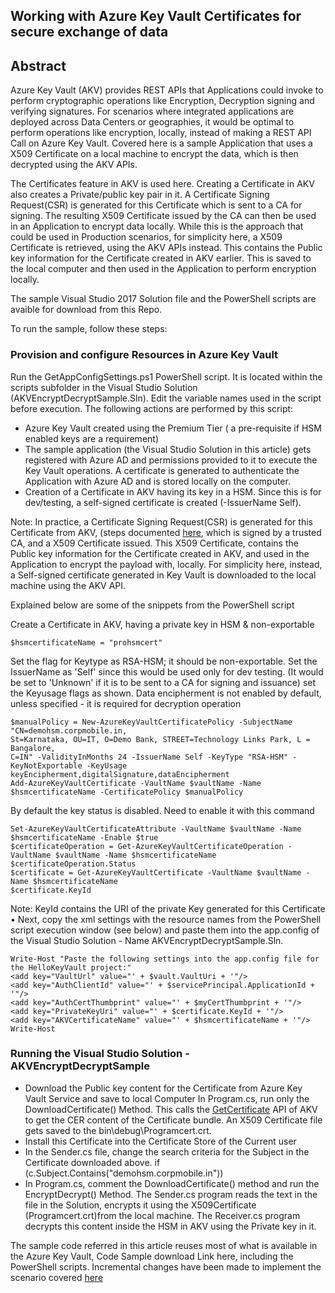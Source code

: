 ## Working with Azure Key Vault Certificates for secure exchange of data  

## Abstract
Azure Key Vault (AKV) provides REST APIs that Applications could invoke to perform cryptographic operations like Encryption, Decryption signing and verifying signatures. For scenarios where integrated applications are deployed across Data Centers or geographies, it would be optimal to perform operations like encryption, locally, instead of making a REST API Call on Azure Key Vault. Covered here is a sample Application that uses a X509 Certificate on a local machine to encrypt the data, which is then decrypted using the AKV APIs.

The Certificates feature in AKV is used here. Creating a Certificate in AKV also creates a Private/public key pair in it. A Certificate Signing Request(CSR) is generated for this Certificate which is sent to a CA for signing. The resulting X509 Certificate issued by the CA can then be used in an Application to encrypt data locally. While this is the approach that could be used in Production scenarios, for simplicity here, a X509 Certificate is retrieved, using the AKV APIs instead. This contains the Public key information for the Certificate created in AKV earlier. This is saved to the local computer and then used in the Application to perform encryption locally.

The sample Visual Studio 2017 Solution file and the PowerShell scripts are avaible for download from this Repo.

To run the sample, follow these steps:
### Provision and configure Resources in Azure Key Vault
Run the GetAppConfigSettings.ps1 PowerShell script. It is located within the scripts subfolder in the Visual Studio Solution (AKVEncryptDecryptSample.Sln). Edit the variable names used in the script before execution. The following actions are performed by this script:
* Azure Key Vault created using the Premium Tier ( a pre-requisite if HSM enabled keys are a requirement)
* The sample application (the Visual Studio Solution in this article) gets registered with Azure AD and permissions provided to it to execute the Key Vault operations. A certificate is generated to authenticate the Application with Azure AD and is stored locally on the computer.
* Creation of a Certificate in AKV having its key in a HSM. Since this is for dev/testing, a self-signed certificate is created (-IssuerName Self). 

Note: In practice, a Certificate Signing Request(CSR) is generated for this Certificate from AKV, (steps documented [here](https://blogs.technet.microsoft.com/kv/2016/09/26/manage-certificates-via-azure-key-vault/), which is signed by a trusted CA, and a X509 Certificate issued. This X509 Certificate, contains the Public key information for the Certificate created in AKV, and used in the Application to encrypt the payload with, locally. 
For simplicity here, instead, a Self-signed certificate generated in Key Vault is downloaded to the local machine using the AKV API.

Explained below are some of the snippets from the PowerShell script


Create a Certificate in AKV, having a private key in HSM & non-exportable

````
$hsmcertificateName = "prohsmcert"
````
Set the flag for Keytype as RSA-HSM; it should be non-exportable. Set the IssuerName as 'Self' since this would be used only for dev testing. (It would be set to 'Unknown' if it is to be sent to a CA for signing and issuance) set the Keyusage flags as shown. Data encipherment is not enabled by default, unless specified - it is required for decryption operation
````
$manualPolicy = New-AzureKeyVaultCertificatePolicy -SubjectName "CN=demohsm.corpmobile.in,
St=Karnataka, OU=IT, O=Demo Bank, STREET=Technology Links Park, L = Bangalore,
C=IN" -ValidityInMonths 24 -IssuerName Self -KeyType "RSA-HSM" -KeyNotExportable -KeyUsage keyEncipherment,digitalSignature,dataEncipherment
Add-AzureKeyVaultCertificate -VaultName $vaultName -Name $hsmcertificateName -CertificatePolicy $manualPolicy
````
By default the key status is disabled. Need to enable it with this command

````
Set-AzureKeyVaultCertificateAttribute -VaultName $vaultName -Name $hsmcertificateName -Enable $true
$certificateOperation = Get-AzureKeyVaultCertificateOperation -VaultName $vaultName -Name $hsmcertificateName
$certificateOperation.Status
$certificate = Get-AzureKeyVaultCertificate -VaultName $vaultName -Name $hsmcertificateName
$certificate.KeyId
````
Note: KeyId contains the URI of the private Key generated for this Certificate
• Next, copy the xml settings with the resource names from the PowerShell script execution window (see below) and paste them into the app.config of the Visual Studio Solution - Name AKVEncryptDecryptSample.Sln.

````
Write-Host "Paste the following settings into the app.config file for the HelloKeyVault project:"
<add key="VaultUrl" value="' + $vault.VaultUri + '"/>
<add key="AuthClientId" value="' + $servicePrincipal.ApplicationId + '"/>
<add key="AuthCertThumbprint" value="' + $myCertThumbprint + '"/>
<add key="PrivateKeyUri" value="' + $certificate.KeyId + '"/>
<add key="AKVCertificateName" value="' + $hsmcertificateName + '"/>
Write-Host
````
### Running the Visual Studio Solution - AKVEncryptDecryptSample
* Download the Public key content for the Certificate from Azure Key Vault Service and save to local Computer
In Program.cs, run only the DownloadCertificate() Method. This calls the [GetCertificate](https://docs.microsoft.com/en-us/rest/api/keyvault/getcertificate) API of AKV to get the CER content of the Certificate bundle. An X509 Certificate file gets saved to the bin\debug\Programcert.crt.
* Install this Certificate into the Certificate Store of the Current user
* In the Sender.cs file, change the search criteria for the Subject in the Certificate downloaded above.
if (c.Subject.Contains("demohsm.corpmobile.in"))
* In Program.cs, comment the DownloadCertificate() method and run the EncryptDecrypt() Method.
The Sender.cs program reads the text in the file in the Solution, encrypts it using the X509Certificate (Programcert.crt)from the local machine. The Receiver.cs program decrypts this content inside the HSM in AKV using the Private key in it.
 
The sample code referred in this article reuses most of what is available in the Azure Key Vault, Code Sample download Link  here, including the PowerShell scripts. Incremental changes have been made to implement the scenario covered [here](https://www.microsoft.com/en-us/download/details.aspx?id=45343)


